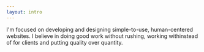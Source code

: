 ```yaml
---
layout: intro
---
```


<div class="intro"><p class="intro-text editable">I'm focused on developing and designing simple-to-use, human-centered websites. I believe in doing good work without rushing, working withinstead of for clients and putting quality over quantity.</p></div>
